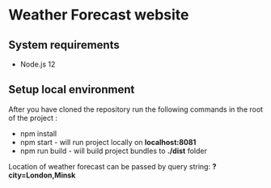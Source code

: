# Weather Forecast website

## System requirements

- Node.js 12

## Setup local environment

After you have cloned the repository run the following commands in the root of the project :

- npm install
- npm start - will run project locally on **localhost:8081**
- npm run build - will build project bundles to **./dist** folder

Location of weather forecast can be passed by query string: **?city=London,Minsk**
